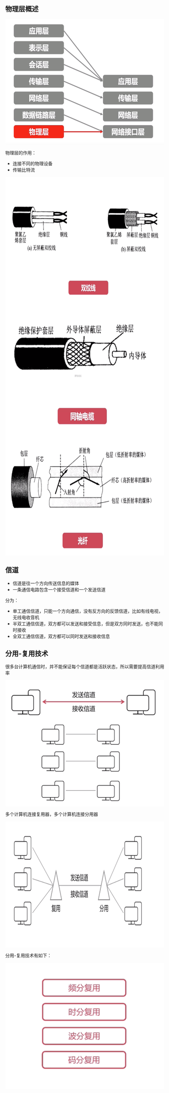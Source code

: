 ## 物理层概述

<img src="https://github.com/wxning1107/computer-newtwork/blob/master/images/image-20201206091958436.png" width = "700" height = "400" alt="" align=center />



物理层的作用：

- 连接不同的物理设备
- 传输比特流



<img src="https://github.com/wxning1107/computer-newtwork/blob/master/images/image-20201206093900185.png" width = "700" height = "400" alt="" align=center />

<img src="https://github.com/wxning1107/computer-newtwork/blob/master/images/image-20201206093908545.png" width = "700" height = "400" alt="" align=center />

<img src="https://github.com/wxning1107/computer-newtwork/blob/master/images/image-20201206093921964.png" width = "700" height = "400" alt="" align=center />



## 信道

- 信道是往一个方向传送信息的媒体
- 一条通信电路包含一个接受信道和一个发送信道



分为：

- 单工通信信道，只能一个方向通信，没有反方向的反馈信道，比如有线电视，无线电收音机
- 半双工通信信道，双方都可以发送和接受信息，但是双方同时发送，也不能同时接收
- 全双工通信信道，双方都可以同时发送和接收信息



## 分用-复用技术

很多台计算机通信时，并不能保证每个信道都是活跃状态，所以需要提高信道利用率

<img src="https://github.com/wxning1107/computer-newtwork/blob/master/images/image-20201206093600954.png" width = "700" height = "400" alt="" align=center />

多个计算机连接复用器，多个计算机连接分用器

<img src="https://github.com/wxning1107/computer-newtwork/blob/master/images/image-20201206093711217.png" width = "700" height = "400" alt="" align=center />

分用-复用技术有如下：

<img src="https://github.com/wxning1107/computer-newtwork/blob/master/images/image-20201206093806267.png" width = "700" height = "400" alt="" align=center />

